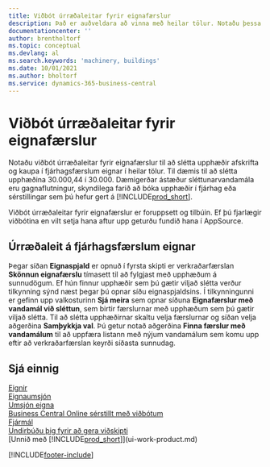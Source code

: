 ```yaml
---
title: Viðbót úrræðaleitar fyrir eignafærslur
description: Það er auðveldara að vinna með heilar tölur. Notaðu þessa viðbót til að slétta upphæðir fyrir eignir í eignafærslunni.
documentationcenter: ''
author: brentholtorf
ms.topic: conceptual
ms.devlang: al
ms.search.keywords: 'machinery, buildings'
ms.date: 10/01/2021
ms.author: bholtorf
ms.service: dynamics-365-business-central
---
```

# Viðbót úrræðaleitar fyrir eignafærslur
Notaðu viðbót úrræðaleitar fyrir eignafærslur til að slétta upphæðir afskrifta og kaupa í fjárhagsfærslum eignar í heilar tölur. Til dæmis til að slétta upphæðina 30.000,44 í 30.000. Dæmigerðar ástæður sléttunarvandamála eru gagnaflutningur, skyndilega farið að bóka upphæðir í fjárhag eða sérstillingar sem þú hefur gert á [!INCLUDE[prod_short](includes/prod_short.md)].

Viðbót úrræðaleitar fyrir eignafærslur er foruppsett og tilbúin. Ef þú fjarlægir viðbótina en vilt setja hana aftur upp geturðu fundið hana í AppSource.

## Úrræðaleit á fjárhagsfærslum eignar
Þegar síðan **Eignaspjald** er opnuð í fyrsta skipti er verkraðarfærslan **Skönnun eignafærslu** tímasett til að fylgjast með upphæðum á sunnudögum. Ef hún finnur upphæðir sem þú gætir viljað slétta verður tilkynning sýnd næst þegar þú opnar síðu eignaspjaldsins. Í tilkynningunni er gefinn upp valkosturinn **Sjá meira** sem opnar síðuna **Eignafærslur með vandamál við sléttun**, sem birtir færslurnar með upphæðum sem þú gætir viljað slétta. Til að slétta upphæðirnar skaltu velja færslurnar og síðan velja aðgerðina **Samþykkja val**. Þú getur notað aðgerðina **Finna færslur með vandamálum** til að uppfæra listann með nýjum vandamálum sem komu upp eftir að verkraðarfærslan keyrði síðasta sunnudag.

## Sjá einnig
[Eignir](fa-manage.md)  
[Eignaumsjón](fa-manage.md)  
[Umsjón eigna](fa-how-maintain.md)  
[Business Central Online sérstillt með viðbótum](ui-extensions.md)  
[Fjármál](finance.md)  
[Undirbúðu þig fyrir að gera viðskipti](ui-get-ready-business.md)  
[Unnið með [!INCLUDE[prod_short](includes/prod_short.md)]](ui-work-product.md)  


[!INCLUDE[footer-include](includes/footer-banner.md)]




